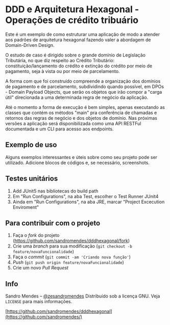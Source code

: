 # DDD e Arquitetura Hexagonal - Operações de crédito tribuário

Este é um exemplo de como estruturar uma aplicação de modo a atender aos padrões de arquitetura hexagonal fazendo valer a abordagem de Domain-Driven Design.

O estudo de caso é dirigido sobre o grande domínio de Legislação Tributária, no que diz respeito ao Crédito Tributário: constituição/lançamento do crédito e extinção do crédito por meio de pagamento, seja à vista ou por meio de parcelamento.

A forma com que foi construído compreende a organização dos domínios de pagamento e de parcelamento, subdividindo quando possível, em DPOs - Domain Payload Objects, que serão os objetos que irão compor a "carga útil" direcionada a uma determinada regra de negócio da aplicação. 

Até o momento a forma de execução é bem simples, apenas executando as classes que contém os métodos "main" pra conferência de chamadas e retornos das regras de negócio e dos objetos de domínio. Nas próximas versões a aplicação será disponibilizada como uma API RESTFul documentada e um CLI para acesso aos endpoints.

## Exemplo de uso

Alguns exemplos interessantes e úteis sobre como seu projeto pode ser utilizado. Adicione blocos de códigos e, se necessário, screenshots.

## Testes unitários

1. Add JUnit5 nas bibliotecas do build path
2. Em "Run Configurations", na aba Test, escolher o Test Runner JUnit4
3. Ainda em "Run Configurations", na aba JRE, marcar "Project Excecution Enviroment"

## Para contribuir com o projeto

1. Faça o _fork_ do projeto (<https://github.com/sandromendes/dddhexagonal/fork>)
2. Crie uma _branch_ para sua modificação (`git checkout -b feature/novaFuncionalidade`)
3. Faça o _commit_ (`git commit -am 'Criando nova função'`)
4. _Push_ (`git push origin feature/novaFuncionalidade`)
5. Crie um novo _Pull Request_

## Info

Sandro Mendes – [@zesandromendes](https://twitter.com/zesandromendes)
Distribuído sob a licença GNU. Veja `LICENSE` para mais informações.

[https://github.com/sandromendes/dddhexagonal](https://github.com/sandromendes/)
